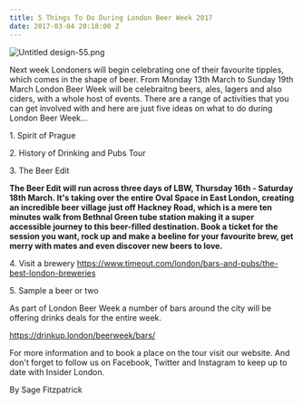 ```yaml
---
title: 5 Things To Do During London Beer Week 2017
date: 2017-03-04 20:18:00 Z
---
```


![Untitled design-55.png](/uploads/Untitled%20design-55.png)

Next week Londoners will begin celebrating one of their favourite tipples, which comes in the shape of beer. From Monday 13th March to Sunday 19th March London Beer Week will be celebraitng beers, ales, lagers and also ciders, with a whole host of events. There are a range of activities that you can get involved with and here are just five ideas on what to do during London Beer Week...

1\. Spirit of Prague

2\. History of Drinking and Pubs Tour

3\. The Beer Edit

**The Beer Edit will run across three days of LBW, Thursday 16th - Saturday 18th March. It's taking over the entire Oval Space in East London, creating an incredible beer village just off Hackney Road, which is a mere ten minutes walk from Bethnal Green tube station making it a super accessible journey to this beer-filled destination. Book a ticket for the session you want, rock up and make a beeline for your favourite brew, get merry with mates and even discover new beers to love.**

4\. Visit a brewery https://www.timeout.com/london/bars-and-pubs/the-best-london-breweries

5\. Sample a beer or two

As part of London Beer Week a number of bars around the city will be offering drinks deals for the entire week. 

https://drinkup.london/beerweek/bars/

For more information and to book a place on the tour visit our website. And don't forget to follow us on Facebook, Twitter and Instagram to keep up to date with Insider London.

By Sage Fitzpatrick